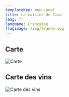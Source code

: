 ```yaml
---
templateKey: menu-post
title: La cuisine de Sisu
lang: fr
langName: Française
flagimage: /img/france.svg
---
```

## Carte

![Carte](/img/menu.png)

## Carte des vins

![Carte des vins](/img/menu.png)